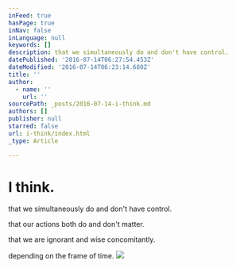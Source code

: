 ```yaml
---
inFeed: true
hasPage: true
inNav: false
inLanguage: null
keywords: []
description: that we simultaneously do and don't have control.
datePublished: '2016-07-14T06:27:54.453Z'
dateModified: '2016-07-14T06:23:14.680Z'
title: ''
author:
  - name: ''
    url: ''
sourcePath: _posts/2016-07-14-i-think.md
authors: []
publisher: null
starred: false
url: i-think/index.html
_type: Article

---
```

# I think.

that we simultaneously do and don't have control.

that our actions both do and don't matter.

that we are ignorant and wise concomitantly.

depending on the frame of time.
![](https://the-grid-user-content.s3-us-west-2.amazonaws.com/522797ef-0b47-426a-ad6a-60205890c663.jpg)